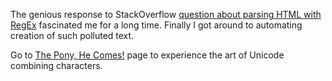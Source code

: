 
The genious response to StackOverflow
[question about parsing HTML with RegEx](https://stackoverflow.com/a/1732454)
fascinated me for a long time. Finally I got around to automating creation
of such polluted text.

Go to [The Pony, He Comes!](http://lionet.info/the-pony-he-comes) page to
experience the art of Unicode combining characters.

